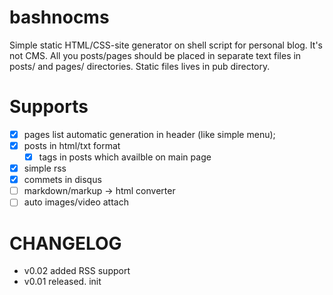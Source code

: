 # bashnocms
Simple static HTML/CSS-site generator on shell script for personal blog. It's not CMS. All you posts/pages should be placed in separate text files in posts/ and pages/ directories. Static files lives in pub directory.

# Supports

- [x] pages list automatic generation in header (like simple menu);
- [x] posts in html/txt format
   - [x] tags in posts which availble on main page
- [x] simple rss
- [x] commets in disqus
- [ ] markdown/markup -> html converter
- [ ] auto images/video attach

# CHANGELOG
- v0.02 added RSS support
- v0.01 released. init
